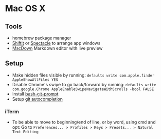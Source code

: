 # Mac OS X

## Tools

- [homebrew](http://brew.sh/) package manager
- [ShiftIt](https://github.com/fikovnik/ShiftIt) or [Spectacle](https://www.spectacleapp.com/) to arrange app windows
- [MacDown](http://macdown.uranusjr.com/) Markdown editor with live preview

## Setup

- Make hidden files visible by running: `defaults write com.apple.finder AppleShowAllFiles YES`
- Disable Chrome's swipe to go back/forward by running: `defaults write com.google.Chrome AppleEnableSwipeNavigateWithScrolls -bool FALSE`
- Install [bash-git-prompt](https://github.com/magicmonty/bash-git-prompt)
- Setup [git autocompletion](https://gist.github.com/johngibb/972430)

### iTerm

- To be able to move to beginning/end of line, or by word, using cmd and opt: Go to `Preferences... > Profiles > Keys > Presets... > Natural Text Editing`

